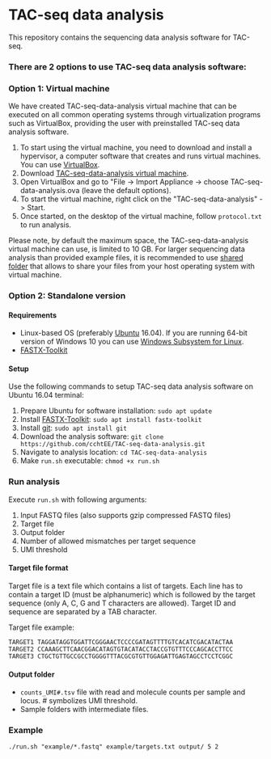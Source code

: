 # TAC-seq data analysis
This repository contains the sequencing data analysis software for TAC-seq.

### There are 2 options to use TAC-seq data analysis software:

### Option 1: Virtual machine
We have created TAC-seq-data-analysis virtual machine that can be executed on all common operating systems through virtualization programs such as VirtualBox, providing the user with preinstalled TAC-seq data analysis software.

1. To start using the virtual machine, you need to download and install a hypervisor, a computer software that creates and runs virtual machines. You can use [VirtualBox](https://www.virtualbox.org/wiki/Downloads).
2. Download [TAC-seq-data-analysis virtual machine](https://www.dropbox.com/s/867beq9m2q9v6eq/TAC-seq-data-analysis.ova?dl=0).
3. Open VirtualBox and go to "File -> Import Appliance -> choose TAC-seq-data-analysis.ova (leave the default options).
4. To start the virtual machine, right click on the "TAC-seq-data-analysis" -> Start.
5. Once started, on the desktop of the virtual machine, follow `protocol.txt` to run analysis.

Please note, by default the maximum space, the TAC-seq-data-analysis virtual machine can use, is limited to 10 GB. For larger sequencing data analysis than provided example files, it is recommended to use [shared folder](https://www.howtogeek.com/189974/how-to-share-your-computers-files-with-a-virtual-machine/) that allows to share your files from your host operating system with virtual machine. 

### Option 2: Standalone version

#### Requirements
* Linux-based OS (preferably [Ubuntu](https://www.ubuntu.com/desktop) 16.04). If you are running 64-bit version of Windows 10 you can use [Windows Subsystem for Linux](https://docs.microsoft.com/en-us/windows/wsl/install-win10). 
* [FASTX-Toolkit](https://github.com/agordon/fastx_toolkit)

#### Setup
Use the following commands to setup TAC-seq data analysis software on Ubuntu 16.04 terminal:
1. Prepare Ubuntu for software installation: `sudo apt update`
2. Install [FASTX-Toolkit](https://github.com/agordon/fastx_toolkit): `sudo apt install fastx-toolkit`
3. Install [git](https://git-scm.com/): `sudo apt install git`
4. Download the analysis software: `git clone https://github.com/cchtEE/TAC-seq-data-analysis.git`
5. Navigate to analysis location: `cd TAC-seq-data-analysis`
6. Make `run.sh` executable: `chmod +x run.sh`

### Run analysis
Execute `run.sh` with following arguments:
1. Input FASTQ files (also supports gzip compressed FASTQ files)
2. Target file
3. Output folder
4. Number of allowed mismatches per target sequence
5. UMI threshold

#### Target file format
Target file is a text file which contains a list of targets. Each line has to contain a target ID (must be alphanumeric) which is followed by the target sequence (only A, C, G and T characters are allowed). Target ID and sequence are separated by a TAB character.

Target file example:

    TARGET1 TAGGATAGGTGGATTCGGGAACTCCCCGATAGTTTTGTCACATCGACATACTAA
    TARGET2 CCAAAGCTTCAACGGACATAGTGTACATACCTACCGTGTTTCCCAGCACCTTCC
    TARGET3 CTGCTGTTGCCGCCTGGGGTTTACGCGTGTTGGAGATTGAGTAGCCTCCTCGGC

#### Output folder
* `counts_UMI#.tsv` file with read and molecule counts per sample and locus. # symbolizes UMI threshold.
* Sample folders with intermediate files.

### Example
`./run.sh "example/*.fastq" example/targets.txt output/ 5 2`

